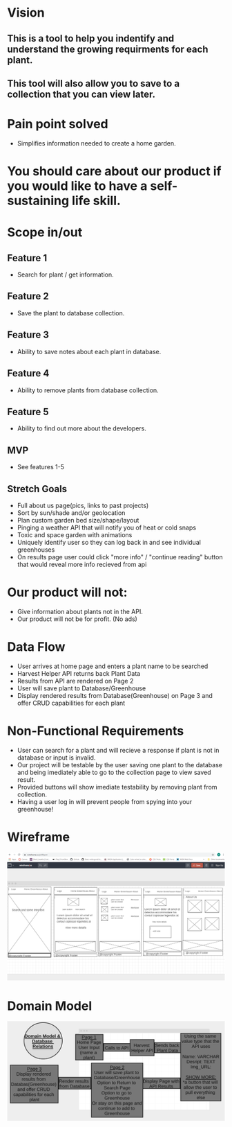 # Vision

## This is a tool to help you indentify and understand the growing requirments for each plant.
## This tool will also allow you to save to a collection that you can view later.

# Pain point solved
* Simplifies information needed to create a home garden.

# You should care about our product if you would like to have a self-sustaining life skill.

# Scope in/out

## Feature 1
* Search for plant / get information.

## Feature 2
* Save the plant to database collection.

## Feature 3
* Ability to save notes about each plant in database.

## Feature 4
* Ability to remove plants from database collection.

## Feature 5
* Ability to find out more about the developers.

## MVP
* See features 1-5

## Stretch Goals
* Full about us page(pics, links to past projects)
* Sort by sun/shade and/or geolocation
* Plan custom garden bed size/shape/layout
* Pinging a weather API that will notify you of heat or cold snaps
* Toxic and space garden with animations
* Uniquely identify user so they can log back in and see individual greenhouses
* On results page user could click "more info" / "continue reading" button that would reveal more info recieved from api

# Our product will not:
* Give information about plants not in the API.
* Our product will not be for profit. (No ads)

# Data Flow
* User arrives at home page and enters a plant name to be searched
* Harvest Helper API returns back Plant Data
* Results from API are rendered on Page 2
* User will save plant to Database/Greenhouse
* Display rendered results from Database(Greenhouse) on Page 3 and offer CRUD capabilities for each plant

# Non-Functional Requirements
* User can search for a plant and will recieve a response if plant is not in database or input is invalid.
* Our project will be testable by the user saving one plant to the database and being imediately able to go to the collection page to view saved result.
* Provided buttons will show imediate testability by removing plant from collection.
* Having a user log in will prevent people from spying into your greenhouse!

# Wireframe

![wire-frame img](public/img/Garden-Wireframe.png)

# Domain Model

![Domain Model img](public/img/Domain-Model.png)
